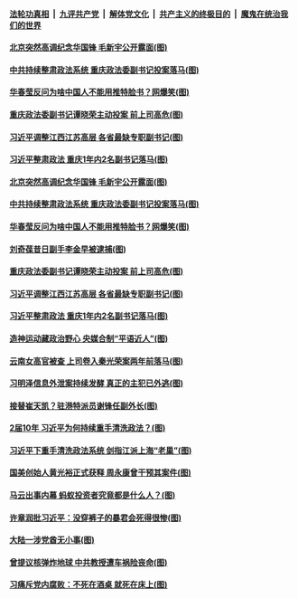 

####  [法轮功真相](../../../../basic/blob/master/README.md?t=02210401) &nbsp;|&nbsp; [九评共产党](../../../../9ping.md/blob/master/README.md?t=02210401) &nbsp;|&nbsp; [解体党文化](../../../../jtdwh.md/blob/master/README.md?t=02210401)  &nbsp;|&nbsp; [共产主义的终极目的](../../../../gczydzjmd.md/blob/master/README.md?t=02210401) &nbsp;|&nbsp; [魔鬼在统治我们的世界](../../../../mgztzwmdsj.md/blob/master/README.md?t=02210401) 

#### [北京突然高调纪念华国锋 毛新宇公开露面(图)](../pages/p2/963190.md?t=02210401) 

#### [中共持续整肃政法系统 重庆政法委副书记投案落马(图)](../pages/p2/963178.md?t=02210401) 

#### [华春莹反问为啥中国人不能用推特脸书？网爆笑(图)](../pages/p2/963117.md?t=02210401) 

#### [重庆政法委副书记谭晓荣主动投案 前上司高危(图)](../pages/p2/963135.md?t=02210401) 

#### [习近平调整江西江苏高层 各省最缺专职副书记(图)](../pages/p2/963080.md?t=02210401) 

#### [习近平整肃政法 重庆1年内2名副书记落马(图)](../pages/p2/963076.md?t=02210401) 

#### [北京突然高调纪念华国锋 毛新宇公开露面(图)](../pages/p2/963190.md?t=02210401) 

#### [中共持续整肃政法系统 重庆政法委副书记投案落马(图)](../pages/p2/963178.md?t=02210401) 

#### [华春莹反问为啥中国人不能用推特脸书？网爆笑(图)](../pages/p2/963117.md?t=02210401) 

#### [刘奇葆昔日副手李金早被逮捕(图)](../pages/p2/963162.md?t=02210401) 

#### [重庆政法委副书记谭晓荣主动投案 前上司高危(图)](../pages/p2/963135.md?t=02210401) 

#### [习近平调整江西江苏高层 各省最缺专职副书记(图)](../pages/p2/963080.md?t=02210401) 

#### [习近平整肃政法 重庆1年内2名副书记落马(图)](../pages/p2/963076.md?t=02210401) 

#### [造神运动藏政治野心 央媒合制“平语近人”(图)](../pages/p2/963011.md?t=02210401) 

#### [云南女高官被查 上司卷入秦光荣案两年前落马(图)](../pages/p2/963030.md?t=02210401) 

#### [习明泽信息外泄案持续发酵 真正的主犯已外逃(图)](../pages/p2/963029.md?t=02210401) 

#### [接替崔天凯？驻港特派员谢锋任副外长(图)](../pages/p2/963023.md?t=02210401) 

#### [2届10年 习近平为何持续重手清洗政法？(图)](../pages/p2/962970.md?t=02210401) 

#### [习近平下重手清洗政法系统 剑指江派上海“老巢”(图)](../pages/p2/962948.md?t=02210401) 

#### [国美创始人黄光裕正式获释 周永康曾干预其案件(图)](../pages/p2/962931.md?t=02210401) 

#### [马云出事内幕 蚂蚁投资者究竟都是什么人？(图)](../pages/p2/962914.md?t=02210401) 

#### [许章润批习近平：没穿裤子的暴君会死得很惨(图)](../pages/p2/962808.md?t=02210401) 


#### [大陆一涉党酋无小事(图)](../pages/p2/962868.md?t=02210401) 

#### [曾提议核弹炸地球 中共教授遭车祸险丧命(图)](../pages/p2/962820.md?t=02210401) 

#### [习痛斥党内腐败：不死在酒桌 就死在床上(图)](../pages/p2/962793.md?t=02210401) 

